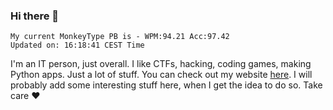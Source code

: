 ### Hi there 👋
<!-- PB START -->
```
My current MonkeyType PB is - WPM:94.21 Acc:97.42
Updated on: 16:18:41 CEST Time
```
<!-- PB END -->
I'm an IT person, just overall. I like CTFs, hacking, coding games, making Python apps. Just a lot of stuff.
You can check out my website [here](https://skill3472.github.io/).
I will probably add some interesting stuff here, when I get the idea to do so. Take care ❤️
